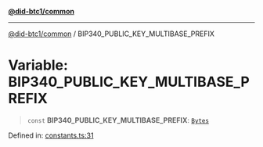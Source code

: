 [**@did-btc1/common**](../README.md)

***

[@did-btc1/common](../globals.md) / BIP340\_PUBLIC\_KEY\_MULTIBASE\_PREFIX

# Variable: BIP340\_PUBLIC\_KEY\_MULTIBASE\_PREFIX

> `const` **BIP340\_PUBLIC\_KEY\_MULTIBASE\_PREFIX**: [`Bytes`](../type-aliases/Bytes.md)

Defined in: [constants.ts:31](https://github.com/dcdpr/did-btc1-js/blob/751aedd75738c26882a2149e644ae32b9e424707/packages/common/src/constants.ts#L31)
